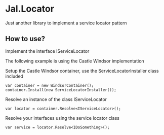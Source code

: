 # Jal.Locator
Just another library to implement a service locator pattern

## How to use?
Implement the interface IServiceLocator

The following example is using the Castle Windsor implementation

Setup the Castle Windsor container, use the ServiceLocatorInstaller class included

    var container = new WindsorContainer();
    container.Install(new ServiceLocatorInstaller());
	
Resolve an instance of the class IServiceLocator

    var locator = container.Resolve<IServiceLocator>();
	
Resolve your interfaces using the service locator class

    var service = locator.Resolve<IDoSomething>();